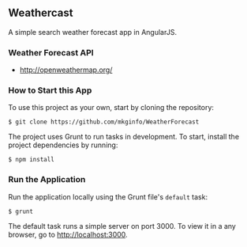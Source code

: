 ## Weathercast

A simple search weather forecast app in AngularJS.

### Weather Forecast API
- http://openweathermap.org/

### How to Start this App

To use this project as your own, start by cloning the repository:

```
$ git clone https://github.com/mkginfo/WeatherForecast
```

The project uses Grunt to run tasks in development. To start, install the project dependencies by running:

```
$ npm install
```

### Run the Application

Run the application locally using the Grunt file's `default` task:

```
$ grunt
```

The default task runs a simple server on port 3000. To view it in a any browser, go to [http://localhost:3000](http://localhost:3000).